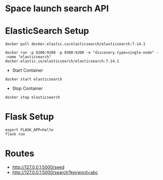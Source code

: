 # Space launch search API

# ElasticSearch Setup

```
docker pull docker.elastic.co/elasticsearch/elasticsearch:7.14.1

docker run -p 9200:9200 -p 9300:9300 -e "discovery.type=single-node" --name "elasticsearch" docker.elastic.co/elasticsearch/elasticsearch:7.14.1
```

- Start Container

```
docker start elasticsearch
```

- Stop Container

```
docker stop elasticsearch
```

# Flask Setup

```
export FLASK_APP=hello
flask run
```

# Routes

- http://127.0.0.1:5000/seed
- http://127.0.0.1:5000/search?keyword=abc
